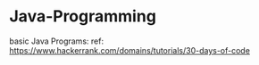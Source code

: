 # Java-Programming
basic Java Programs: ref: https://www.hackerrank.com/domains/tutorials/30-days-of-code



